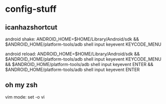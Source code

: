 # config-stuff

## icanhazshortcut
android shake: ANDROID_HOME=$HOME/Library/Android/sdk && $ANDROID_HOME/platform-tools/adb shell input keyevent KEYCODE_MENU


android reload: ANDROID_HOME=$HOME/Library/Android/sdk && $ANDROID_HOME/platform-tools/adb shell input keyevent KEYCODE_MENU && $ANDROID_HOME/platform-tools/adb shell input keyevent ENTER && $ANDROID_HOME/platform-tools/adb shell input keyevent ENTER

## oh my zsh
vim mode: set -o vi
